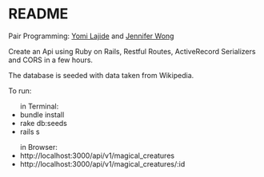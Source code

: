 # README

Pair Programming: [Yomi Lajide](https://github.com/Joll59) and [Jennifer Wong](https://github.com/wongjenn)

Create an Api using Ruby on Rails, Restful Routes, ActiveRecord Serializers and CORS in a few hours.

The database is seeded with data taken from Wikipedia.

To run:
<ul> in Terminal:
<li> bundle install </li>
<li> rake db:seeds </li>
<li> rails s </li>
</ul>
<ul>in Browser:
<li> http://localhost:3000/api/v1/magical_creatures </li>
<li> http://localhost:3000/api/v1/magical_creatures/:id </li>
</ul>
